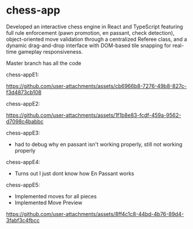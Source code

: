 # chess-app
Developed an interactive chess engine in React and TypeScript featuring full rule enforcement (pawn promotion, en passant, check detection), object-oriented move validation through a centralized Referee class, and a dynamic drag-and-drop interface with DOM-based tile snapping for real-time gameplay responsiveness.

Master branch has all the code

chess-appE1:

https://github.com/user-attachments/assets/cb6966b8-7276-49b8-827c-f3d4873cb108

chess-appE2:

https://github.com/user-attachments/assets/1f1b8e83-fcdf-459a-9562-d7098c4babbc

chess-appE3:
- had to debug why en passant isn't working properly, still not working properly

chess-appE4:
- Turns out I just dont know how En Passant works

chess-appE5:
- Implemented moves for all pieces
- Implemented Move Preview

https://github.com/user-attachments/assets/8ff4c1c8-44bd-4b76-89d4-3fabf3c4fbcc

